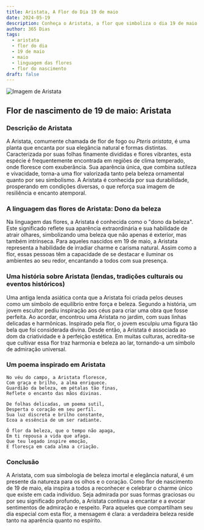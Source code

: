 ```yaml
---
title: Aristata, A Flor do Dia 19 de maio
date: 2024-05-19
description: Conheça o Aristata, a flor que simboliza o dia 19 de maio e seu significado 'Dono da beleza'. Explore a beleza e o simbolismo desta flor encantadora.
author: 365 Dias
tags:
  - aristata
  - flor do dia
  - 19 de maio
  - maio
  - linguagem das flores
  - flor do nascimento
draft: false
---
```


![Imagem de Aristata](https://cdn.pixabay.com/photo/2014/12/05/01/21/gaillardia-557400_640.jpg#center)


## Flor de nascimento de 19 de maio: Aristata

### Descrição de Aristata

A Aristata, comumente chamada de flor de fogo ou _Pteris aristata_, é uma planta que encanta por sua elegância natural e formas distintas. Caracterizada por suas folhas finamente divididas e flores vibrantes, esta espécie é frequentemente encontrada em regiões de clima temperado, onde floresce com exuberância. Sua aparência única, que combina sutileza e vivacidade, torna-a uma flor valorizada tanto pela beleza ornamental quanto por seu simbolismo. A Aristata é conhecida por sua durabilidade, prosperando em condições diversas, o que reforça sua imagem de resiliência e encanto atemporal.

### A linguagem das flores de Aristata: Dono da beleza

Na linguagem das flores, a Aristata é conhecida como o "dono da beleza". Este significado reflete sua aparência extraordinária e sua habilidade de atrair olhares, simbolizando uma beleza que não apenas é exterior, mas também intrínseca. Para aqueles nascidos em 19 de maio, a Aristata representa a habilidade de irradiar charme e carisma natural. Assim como a flor, essas pessoas têm a capacidade de se destacar e iluminar os ambientes ao seu redor, encantando a todos com sua presença.

### Uma história sobre Aristata (lendas, tradições culturais ou eventos históricos)

Uma antiga lenda asiática conta que a Aristata foi criada pelos deuses como um símbolo de equilíbrio entre força e beleza. Segundo a história, um jovem escultor pediu inspiração aos céus para criar uma obra que fosse perfeita. Ao acordar, encontrou uma Aristata no jardim, com suas linhas delicadas e harmônicas. Inspirado pela flor, o jovem esculpiu uma figura tão bela que foi considerada divina. Desde então, a Aristata é associada ao dom da criatividade e à perfeição estética. Em muitas culturas, acredita-se que cultivar essa flor traz harmonia e beleza ao lar, tornando-a um símbolo de admiração universal.

### Um poema inspirado em Aristata

```
No véu do campo, a Aristata floresce,  
Com graça e brilho, a alma enriquece.  
Guardião da beleza, em pétalas tão finas,  
Reflete o encanto das mãos divinas.  

De folhas delicadas, um poema sutil,  
Desperta o coração em seu perfil.  
Sua luz discreta e brilho constante,  
Ecoa a essência de um ser radiante.  

Ó flor da beleza, que o tempo não apaga,  
Em ti repousa a vida que afaga.  
Que teu legado inspire emoção,  
E floresça em cada alma a criação.  
```

### Conclusão

A Aristata, com sua simbologia de beleza imortal e elegância natural, é um presente da natureza para os olhos e o coração. Como flor de nascimento de 19 de maio, ela inspira a todos a reconhecer e celebrar o charme único que existe em cada indivíduo. Seja admirada por suas formas graciosas ou por seu significado profundo, a Aristata continua a encantar e a evocar sentimentos de admiração e respeito. Para aqueles que compartilham seu dia especial com esta flor, a mensagem é clara: a verdadeira beleza reside tanto na aparência quanto no espírito.